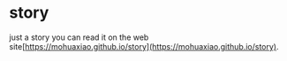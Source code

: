 # story
just a story
you can read it on the web site[https://mohuaxiao.github.io/story](https://mohuaxiao.github.io/story).
